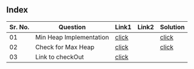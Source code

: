 ## Index 

Sr. No. | Question|Link1 | Link2 | Solution
---|---|---|---|---
01 | Min Heap Implementation | [click](https://practice.geeksforgeeks.org/problems/operations-on-binary-min-heap/1?utm_source=youtube&utm_medium=collab_striver_ytdescription&utm_campaign=operations-on-binary-min-heap) || [click](./Solutions/MinHeapImplementation.java)
02 | Check for Max Heap | [click](https://practice.geeksforgeeks.org/problems/does-array-represent-heap4345/1?utm_source=youtube&utm_medium=collab_striver_ytdescription&utm_campaign=does-array-represent-heap) || [click](./Solutions/CheckForMaxHeap.java)
03 | Link to checkOut | [click](https://www.geeksforgeeks.org/heap-data-structure/)